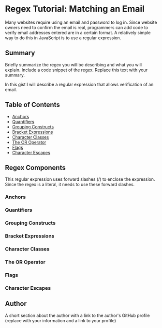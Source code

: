 # Regex Tutorial: Matching an Email

Many websites require using an email and password to log in.  Since website owners need to confirm the email is real, programmers can add code to verify email addresses entered are in a certain format.  A relatively simple way to do this in JavaScript is to use a regular expression.

## Summary

Briefly summarize the regex you will be describing and what you will explain. Include a code snippet of the regex. Replace this text with your summary.

In this gist I will describe a regular expression that allows verification of an email.

## Table of Contents

- [Anchors](#anchors)
- [Quantifiers](#quantifiers)
- [Grouping Constructs](#grouping-constructs)
- [Bracket Expressions](#bracket-expressions)
- [Character Classes](#character-classes)
- [The OR Operator](#the-or-operator)
- [Flags](#flags)
- [Character Escapes](#character-escapes)

## Regex Components

This regular expression uses forward slashes (/) to enclose the expression. Since the regex is a literal, it needs to use these forward slashes.

### Anchors

### Quantifiers

### Grouping Constructs

### Bracket Expressions

### Character Classes

### The OR Operator

### Flags

### Character Escapes

## Author

A short section about the author with a link to the author's GitHub profile (replace with your information and a link to your profile)

